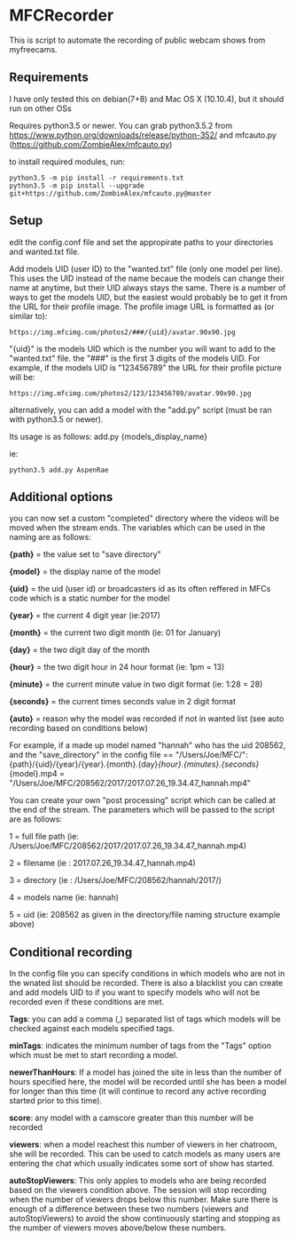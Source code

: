 # MFCRecorder

This is script to automate the recording of public webcam shows from myfreecams. 


## Requirements

I have only tested this on debian(7+8) and Mac OS X (10.10.4), but it should run on other OSs

Requires python3.5 or newer. You can grab python3.5.2 from https://www.python.org/downloads/release/python-352/
and mfcauto.py (https://github.com/ZombieAlex/mfcauto.py)

to install required modules, run:
```
python3.5 -m pip install -r requirements.txt
python3.5 -m pip install --upgrade git+https://github.com/ZombieAlex/mfcauto.py@master
```

## Setup

edit the config.conf file and set the appropirate paths to your directories and wanted.txt file.

Add models UID (user ID) to the "wanted.txt" file (only one model per line). This uses the UID instead of the name becaue the models can change their name at anytime, but their UID always stays the same. There is a number of ways to get the models UID, but the easiest would probably be to get it from the URL for their profile image. The profile image URL is formatted as (or similar to):
```
https://img.mfcimg.com/photos2/###/{uid}/avatar.90x90.jpg
```
"{uid}" is the models UID which is the number you will want to add to the "wanted.txt" file. the "###" is the first 3 digits of the models UID. For example, if the models UID is "123456789" the URL for their profile picture will be:
```
https://img.mfcimg.com/photos2/123/123456789/avatar.90x90.jpg
```

alternatively, you can add a model with the "add.py" script (must be ran with python3.5 or newer).

Its usage is as follows:
add.py {models_display_name}

ie:
```
python3.5 add.py AspenRae
```


## Additional options

you can now set a custom "completed" directory where the videos will be moved when the stream ends. The variables which can be used in the naming are as follows:

**{path}** = the value set to "save directory"

**{model}** = the display name of the model

**{uid}** = the uid (user id) or broadcasters id as its often reffered in MFCs code which is a static number for the model

**{year}** = the current 4 digit year (ie:2017)

**{month}** = the current two digit month (ie: 01 for January)

**{day}** = the two digit day of the month

**{hour}** = the two digit hour in 24 hour format (ie: 1pm = 13)

**{minute}** = the current minute value in two digit format (ie: 1:28 = 28)

**{seconds}** = the current times seconds value in 2 digit format

**{auto}** = reason why the model was recorded if not in wanted list (see auto recording based on conditions below)

For example, if a made up model named "hannah" who has the uid 208562, and the "save_directory" in the config file == "/Users/Joe/MFC/": {path}/{uid}/{year}/{year}.{month}.{day}_{hour}.{minutes}.{seconds}_{model}.mp4 = "/Users/Joe/MFC/208562/2017/2017.07.26_19.34.47_hannah.mp4"


You can create your own "post processing" script which can be called at the end of the stream. The parameters which will be passed to the script are as follows:

1 = full file path (ie: /Users/Joe/MFC/208562/2017/2017.07.26_19.34.47_hannah.mp4)

2 = filename (ie : 2017.07.26_19.34.47_hannah.mp4)

3 = directory (ie : /Users/Joe/MFC/208562/hannah/2017/)

4 = models name (ie: hannah)

5 = uid (ie: 208562 as given in the directory/file naming structure example above)


## Conditional recording

In the config file you can specify conditions in which models who are not in the wnated list should be recorded. There is also a blacklist you can create and add models UID to if you want to specify models who will not be recorded even if these conditions are met.

**Tags**: you can add a comma (,) separated list of tags which models will be checked against each models specified tags.

**minTags**: indicates the minimum number of tags from the "Tags" option which must be met to start recording a model.

**newerThanHours**: If a model has joined the site in less than the number of hours specified here, the model will be recorded until she has been a model for longer than this time (it will continue to record any active recording started prior to this time).

**score**: any model with a camscore greater than this number will be recorded

**viewers**: when a model reachest this number of viewers in her chatroom, she will be recorded. This can be used to catch models as many users are entering the chat which usually indicates some sort of show has started.

**autoStopViewers**: This only apples to models who are being recorded based on the viewers condition above. The session will stop recording when the number of viewers drops below this number. Make sure there is enough of a difference between these two numbers (viewers and autoStopViewers) to avoid the show continuously starting and stopping as the number of viewers moves above/below these numbers.
